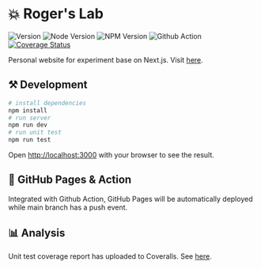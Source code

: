 # 💥 Roger's Lab

![Version](https://img.shields.io/badge/dynamic/json?label=Version&query=version&url=https%3A%2F%2Fraw.githubusercontent.com%2FRoger-twan%2Flab%2Fmain%2Fpackage.json&color=green)
![Node Version](https://img.shields.io/badge/dynamic/json?label=NODE&query=engines.node&url=https%3A%2F%2Fraw.githubusercontent.com%2FRoger-twan%2Flab%2Fmain%2Fpackage.json)
![NPM Version](https://img.shields.io/badge/dynamic/json?label=NPM&query=engines.node&url=https%3A%2F%2Fraw.githubusercontent.com%2FRoger-twan%2Flab%2Fmain%2Fpackage.json)
![Github Action](https://github.com/Roger-twan/lab/actions/workflows/nextjs.yml/badge.svg)
[![Coverage Status](https://coveralls.io/repos/github/Roger-twan/lab/badge.svg?branch=main)](https://coveralls.io/github/Roger-twan/lab?branch=main)

Personal website for experiment base on Next.js.
Visit [here](https://roger-twan.github.io/lab/).

## ⚒️ Development

```bash
# install dependencies
npm install
# run server
npm run dev
# run unit test
npm run test
```

Open [http://localhost:3000](http://localhost:3000) with your browser to see the result.

## 📑 GitHub Pages & Action

Integrated with Github Action, GitHub Pages will be automatically deployed while main branch has a push event.

## 📊 Analysis

Unit test coverage report has uploaded to Coveralls.
See [here](https://coveralls.io/github/Roger-twan/lab?branch=main).
